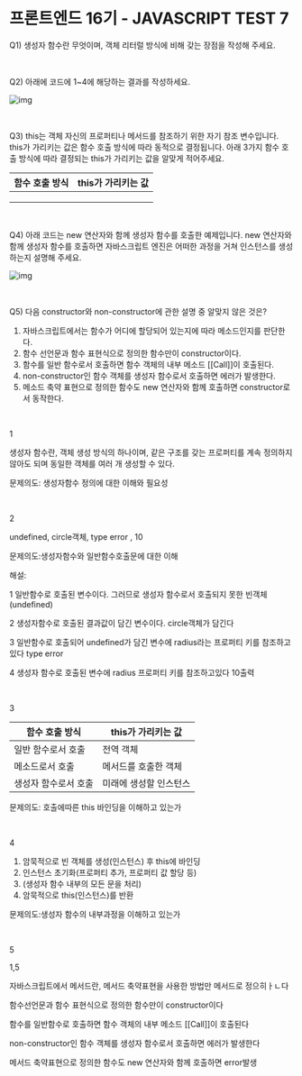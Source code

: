 # 프론트엔드 16기 - JAVASCRIPT TEST 7

Q1) 생성자 함수란 무엇이며, 객체 리터럴 방식에 비해 갖는 장점을 작성해 주세요.

<br>

Q2) 아래에 코드에 1~4에 해당하는 결과를 작성하세요.

![img](https://lh6.googleusercontent.com/jLIFT06OVQyZo-c3Cn5CdjTmaS3nZrey6fm7ajbv8htsLPbBgviHAlhLUF6-5HyOcorHMsMqbfJQMfHJDg9Aqq1Wih631hGhzuQTvGpzg_Nw2huTKDq972mRn39OomR1Wj01lJio)

<br>

Q3) this는 객체 자신의 프로퍼티나 메서드를 참조하기 위한 자기 참조 변수입니다. this가 가리키는 값은 함수 호출 방식에 따라 동적으로 결정됩니다. 아래 3가지 함수 호출 방식에 따라 결정되는 this가 가리키는 값을 알맞게 적어주세요.

| 함수 호출 방식 | this가 가리키는 값 |
| -------------- | ------------------ |
|                |                    |
|                |                    |
|                |                    |

<br>

Q4) 아래 코드는 new 연산자와 함께 생성자 함수를 호출한 예제입니다. new 연산자와 함께 생성자 함수를 호출하면 자바스크립트 엔진은 어떠한 과정을 거쳐 인스턴스를 생성하는지 설명해 주세요.

![img](https://lh5.googleusercontent.com/QNJsOdPI71xFiDWrlK-_PUyDBY-ve3WSEe6-Fz__uXVRmXDINlt5PCsle7wj4fZhEtvKp6XXkpbgi5GVgVPOrS33bN2YApAoXXJd4VNUtqllO62kh7KCYsYE1cOFGpV7HM3kq2B3)

<br>

Q5) 다음 constructor와 non-constructor에 관한 설명 중 알맞지 않은 것은?

1.  자바스크립트에서는 함수가 어디에 할당되어 있는지에 따라 메소드인지를 판단한다.
2.  함수 선언문과 함수 표현식으로 정의한 함수만이 constructor이다.
3.  함수를 일반 함수로서 호출하면 함수 객체의 내부 메소드 [[Call]]이 호출된다.
4.  non-constructor인 함수 객체를 생성자 함수로서 호출하면 에러가 발생한다.
5.  메소드 축약 표현으로 정의한 함수도 new 연산자와 함께 호출하면 constructor로서 동작한다.

<br>

1

생성자 함수란, 객체 생성 방식의 하나이며, 같은 구조를 갖는 프로퍼티를 계속 정의하지 않아도 되며 동일한 객체를 여러 개 생성할 수 있다.

문제의도: 생성자함수 정의에 대한 이해와 필요성

<br>

2

undefined, circle객체, type error , 10

문제의도:생성자함수와 일반함수호출문에 대한 이해

해설:

1 일반함수로 호출된 변수이다. 그러므로 생성자 함수로서 호출되지 못한 빈객체 (undefined)

2 생성자함수로 호출된 결과값이 담긴 변수이다. circle객체가 담긴다

3 일반함수로 호출되어 undefined가 담긴 변수에 radius라는 프로퍼티 키를 참조하고 있다 type error

4 생성자 함수로 호출된 변수에 radius 프로퍼티 키를 참조하고있다 10출력

<br>

3

| 함수 호출 방식       | this가 가리키는 값     |
| -------------------- | ---------------------- |
| 일반 함수로서 호출   | 전역 객체              |
| 메소드로서 호출      | 메서드를 호출한 객체   |
| 생성자 함수로서 호출 | 미래에 생성할 인스턴스 |

문제의도: 호출에따른 this 바인딩을 이해하고 있는가

<br>

4

1. 암묵적으로 빈 객체를 생성(인스턴스) 후 this에 바인딩
2. 인스턴스 초기화(프로퍼티 추가, 프로퍼티 값 할당 등)
3. (생성자 함수 내부의 모든 문을 처리)
4. 암묵적으로 this(인스턴스)를 반환

문제의도:생성자 함수의 내부과정을 이해하고 있는가

<br>

5

1,5

자바스크립트에서 메서드란, 메서드 축약표현을 사용한 방법만 메서드로 정으히ㅏㄴ다

함수선언문과 함수 표현식으로 정의한 함수만이 constructor이다

함수를 일반함수로 호출하면 함수 객체의 내부 메소드 [[Call]]이 호출된다

non-constructor인 함수 객체를 생성자 함수로서 호출하면 에러가 발생한다

메서드 축약표현으로 정의한 함수도 new 연산자와 함께 호출하면 error발생
